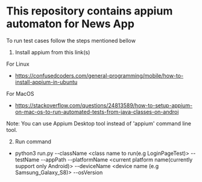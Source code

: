 # This repository contains appium automaton for News App

To run test cases follow the steps mentioned bellow

1. Install appium from this link(s)

 For Linux
  - https://confusedcoders.com/general-programming/mobile/how-to-install-appium-in-ubuntu
  
 For MacOS
  - https://stackoverflow.com/questions/24813589/how-to-setup-appium-on-mac-os-to-run-automated-tests-from-java-classes-on-androi
 
 Note: You can use Appium Desktop tool instead of 'appium' command line tool.
 
 2. Run command
 
  - python3 run.py --className <class name to run(e.g LoginPageTest)>
                   --testName <test name from test class>
                   --appPath <android apk file path>
                   --platformName <current platform name(currently support only Android)>
                   --deviceName <device name (e.g Samsung_Galaxy_S8)>
                   --osVersion <device OS version>
